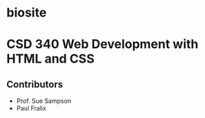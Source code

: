 # biosite

<h1>CSD 340 Web Development with HTML and CSS</h1>
<h2>Contributors</h2>
<ul>
<li>Prof. Sue Sampson</li>
<li>Paul Fralix</li>
</ul>

